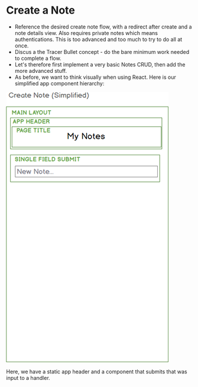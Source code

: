 # Create a Note
- Reference the desired create note flow, with a redirect after create and a note details view. Also requires private notes which means authentications.  This is too advanced and too much to try to do all at once.
- Discus a the Tracer Bullet concept - do the bare minimum work needed to complete a flow.
- Let's therefore first implement a very basic Notes CRUD, then add the more advanced stuff.
- As before, we want to think visually when using React.  Here is our simplified app component hierarchy:

![Create note - simplified](images/create-note-simplified.png)

Here, we have a static app header and a component that submits that was input to a handler.


